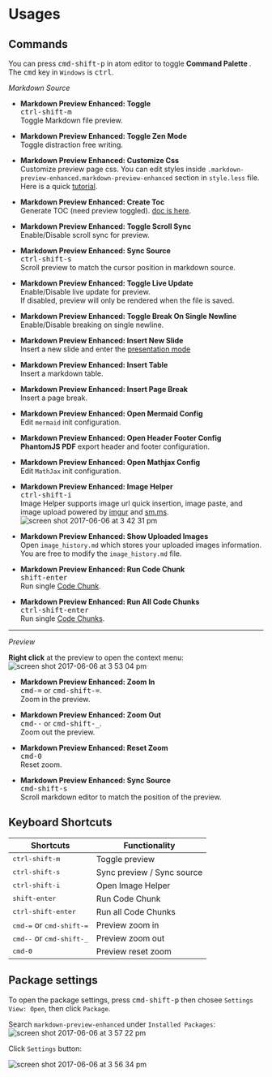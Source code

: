 # Usages  

## Commands

You can press <kbd>cmd-shift-p</kbd>  in atom editor to toggle <strong> Command Palette </strong>.  
The <kbd>cmd</kbd> key in `Windows` is <kbd>ctrl</kbd>.  

*Markdown Source*
- <strong>Markdown Preview Enhanced: Toggle</strong>  
  <kbd>ctrl-shift-m</kbd>  
  Toggle Markdown file preview.      

- <strong>Markdown Preview Enhanced: Toggle Zen Mode </strong>  
  Toggle distraction free writing.   

- <strong>Markdown Preview Enhanced: Customize Css</strong>  
  Customize preview page css. You can edit styles inside `.markdown-preview-enhanced.markdown-preview-enhanced` section in `style.less` file.   
  Here is a quick [tutorial](customize-css.md).

- <strong>Markdown Preview Enhanced: Create Toc </strong>  
  Generate TOC (need preview toggled). [doc is here](toc.md).     

- <strong>Markdown Preview Enhanced: Toggle Scroll Sync </strong>  
  Enable/Disable scroll sync for preview.  

- <strong>Markdown Preview Enhanced: Sync Source </strong>   
  <kbd>ctrl-shift-s</kbd>  
  Scroll preview to match the cursor position in markdown source.  

- <strong>Markdown Preview Enhanced: Toggle Live Update </strong>  
	 Enable/Disable live update for preview.  
	 If disabled, preview will only be rendered when the file is saved.    

- <strong>Markdown Preview Enhanced: Toggle Break On Single Newline </strong>  
  Enable/Disable breaking on single newline.  

- <strong>Markdown Preview Enhanced: Insert New Slide </strong>     
  Insert a new slide and enter the [presentation mode](presentation.md)  

- <strong>Markdown Preview Enhanced: Insert Table </strong>  
  Insert a markdown table.  

- <strong>Markdown Preview Enhanced: Insert Page Break </strong>  
  Insert a page break.    

- <strong> Markdown Preview Enhanced: Open Mermaid Config</strong>  
  Edit `mermaid` init configuration.  

- <strong> Markdown Preview Enhanced: Open Header Footer Config</strong>  
  **PhantomJS PDF** export header and footer configuration.  

- <strong> Markdown Preview Enhanced: Open Mathjax Config </strong>  
	Edit `MathJax` init configuration.  

- <strong>Markdown Preview Enhanced: Image Helper</strong>   
  <kbd>ctrl-shift-i</kbd>  
	Image Helper supports image url quick insertion, image paste, and image upload powered by [imgur](http://imgur.com/) and [sm.ms](https://sm.ms/).        
  ![screen shot 2017-06-06 at 3 42 31 pm](https://user-images.githubusercontent.com/1908863/26850896-c43be8e2-4ace-11e7-802d-6a7b51bf3130.png)  

- <strong>Markdown Preview Enhanced: Show Uploaded Images</strong>  
  Open `image_history.md` which stores your uploaded images information.   
  You are free to modify the `image_history.md` file.  

- <strong>Markdown Preview Enhanced: Run Code Chunk </strong>    
  <kbd>shift-enter</kbd>  
  Run single [Code Chunk](code-chunk.md).   

- <strong>Markdown Preview Enhanced: Run All Code Chunks </strong>    
  <kbd>ctrl-shift-enter</kbd>  
  Run single [Code Chunks](code-chunk.md).   

---

*Preview*    

**Right click** at the preview to open the context menu:   
![screen shot 2017-06-06 at 3 53 04 pm](https://user-images.githubusercontent.com/1908863/26851375-45a3e96a-4ad0-11e7-9bbd-b3ea0ad80da9.png)

- <strong>Markdown Preview Enhanced: Zoom In </strong>  
  <kbd>cmd-=</kbd> or <kbd>cmd-shift-=</kbd>.    
  Zoom in the preview.  

- <strong>Markdown Preview Enhanced: Zoom Out</strong>  
  <kbd>cmd--</kbd> or <kbd>cmd-shift-\_</kbd>.    
  Zoom out the preview.  

- <strong>Markdown Preview Enhanced: Reset Zoom </strong>  
  <kbd>cmd-0</kbd>  
  Reset zoom.  

- <strong>Markdown Preview Enhanced: Sync Source</strong>  
  <kbd>cmd-shift-s</kbd>  
  Scroll markdown editor to match the position of the preview.  

## Keyboard Shortcuts  

| Shortcuts  | Functionality  |
|---|---|
| <kbd>ctrl-shift-m</kbd>  | Toggle preview  |
| <kbd>ctrl-shift-s</kbd>  | Sync preview / Sync source  |  
| <kbd>ctrl-shift-i</kbd>  | Open Image Helper |  
| <kbd>shift-enter</kbd> | Run Code Chunk |    
| <kbd>ctrl-shift-enter</kbd> | Run all Code Chunks |  
| <kbd>cmd-=</kbd> or <kbd>cmd-shift-=</kbd> | Preview zoom in |  
| <kbd>cmd--</kbd> or <kbd>cmd-shift-\_</kbd> | Preview zoom out |  
| <kbd>cmd-0</kbd> | Preview reset zoom |

## Package settings  
To open the package settings, press <kbd>cmd-shift-p</kbd> then chosee `Settings View: Open`, then click `Package`.  

Search `markdown-preview-enhanced` under `Installed Packages`:  
![screen shot 2017-06-06 at 3 57 22 pm](https://user-images.githubusercontent.com/1908863/26851561-d6b1ca30-4ad0-11e7-96fd-6e436b5de45b.png)

Click `Settings` button:   

![screen shot 2017-06-06 at 3 56 34 pm](https://user-images.githubusercontent.com/1908863/26851587-e5fa4f4e-4ad0-11e7-9d70-89c67d0df1c2.png)

